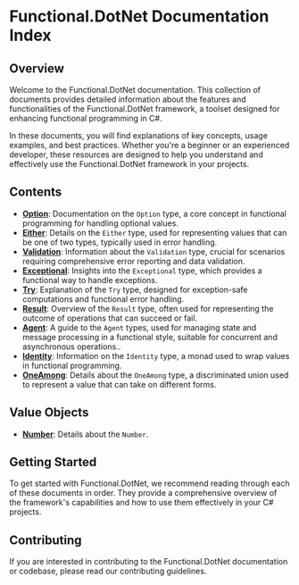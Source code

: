 # Functional.DotNet Documentation Index

## Overview
Welcome to the Functional.DotNet documentation. This collection of documents provides detailed information about the features and functionalities of the Functional.DotNet framework, a toolset designed for enhancing functional programming in C#.

In these documents, you will find explanations of key concepts, usage examples, and best practices. Whether you're a beginner or an experienced developer, these resources are designed to help you understand and effectively use the Functional.DotNet framework in your projects.

## Contents

- **[Option](/doc/OPTION.MD)**: Documentation on the `Option` type, a core concept in functional programming for handling optional values.
- **[Either](/doc/EITHER.MD)**: Details on the `Either` type, used for representing values that can be one of two types, typically used in error handling.
- **[Validation](/doc/VALIDATION.MD)**: Information about the `Validation` type, crucial for scenarios requiring comprehensive error reporting and data validation.
- **[Exceptional](/doc/EXCEPTIONAL.MD)**: Insights into the `Exceptional` type, which provides a functional way to handle exceptions.
- **[Try](/doc/TRY.MD)**: Explanation of the `Try` type, designed for exception-safe computations and functional error handling.
- **[Result](/doc/RESULT.MD)**: Overview of the `Result` type, often used for representing the outcome of operations that can succeed or fail.
- **[Agent](/doc/AGENT.MD)**:  A guide to the `Agent` types, used for managing state and message processing in a functional style, suitable for concurrent and asynchronous operations..
- **[Identity](/doc/IDENTITY.MD)**: Information on the `Identity` type, a monad used to wrap values in functional programming.
- **[OneAmong](/doc/ONEAMONG.MD)**: Details about the `OneAmong` type, a discriminated union used to represent a value that can take on different forms.

## Value Objects

- **[Number](/doc/NUMBER.MD)**: Details about the `Number`.

## Getting Started
To get started with Functional.DotNet, we recommend reading through each of these documents in order. They provide a comprehensive overview of the framework's capabilities and how to use them effectively in your C# projects.

## Contributing
If you are interested in contributing to the Functional.DotNet documentation or codebase, please read our contributing guidelines.

